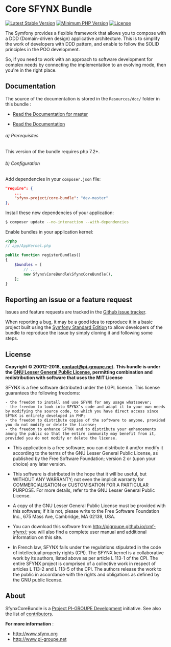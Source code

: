 ﻿# Core SFYNX Bundle

[![Latest Stable Version](https://img.shields.io/packagist/v/sfynx-project/core-bundle.svg?style=flat-square)](https://packagist.org/packages/sfynx-project/core-bundle)
[![Minimum PHP Version](https://img.shields.io/badge/php-%3E%3D%207.2-8892BF.svg?style=flat-square)](https://php.net/)
[![License](https://img.shields.io/badge/license-LGPL-red.svg?style=flat-square)](LICENSE)

The Symfony provides a flexible framework that allows you to compose with a DDD (Domain-driven design) applicative architecture.
This is to simplify the work of developers with DDD pattern, and enable to follow the SOLID principles in the POO development.

So, if you need to work with an approach to software development for complex needs by connecting the implementation to an evolving mode, then you're in the right place.

## Documentation

The source of the documentation is stored in the `Resources/doc/` folder in this bundle :

* [Read the Documentation for master](https://github.com/pigroupe/SfynxCoreBundle/blob/master/Resources/doc/index.md)

* [Read the Documentation](Resources/doc/index.md)

###### a) Prerequisites

This version of the bundle requires php 7.2+.

###### b) Configuration

Add dependencies in your `composer.json` file:

```json
"require": {
    ...
    "sfynx-project/core-bundle": "dev-master"
},
```

Install these new dependencies of your application:

```sh
$ composer update --no-interaction --with-dependencies
```

Enable bundles in your application kernel:

```php
<?php
// app/AppKernel.php

public function registerBundles()
{
    $bundles = [
        // ...
        new Sfynx\CoreBundle\SfynxCoreBundle(),
    ];
}
```

## Reporting an issue or a feature request

Issues and feature requests are tracked in the [Github issue tracker](https://github.com/pigroupe/SfynxCoreBundle/issues).

When reporting a bug, it may be a good idea to reproduce it in a basic project
built using the [Symfony Standard Edition](https://github.com/symfony/symfony-standard)
to allow developers of the bundle to reproduce the issue by simply cloning it
and following some steps.

## License

**Copyright © 20012-2018, contact@pi-groupe.net.**
**This bundle is under the [GNU Lesser General Public License](LICENSE), permitting combination and redistribution with software that uses the MIT License**

SFYNX is a free software distributed under the LGPL license. This license guarantees the following freedoms:

```
- the freedom to install and use SFYNX for any usage whatsoever;
- the freedom to look into SFYNX’s code and adapt it to your own needs by modifying the source code, to which you have direct access since SFYNX is entirely developed in PHP;
- the freedom to distribute copies of the software to anyone, provided you do not modify or delete the license;
- the freedom to enhance SFYNX and to distribute your enhancements among the public so that the entire community may benefit from it, provided you do not modify or delete the license.
```

- This application is a free software; you can distribute it and/or modify it according to the terms of the GNU Lesser General Public License, as published by the Free Software Foundation; version 2 or (upon your choice) any later version.

- This software is distributed in the hope that it will be useful, but WITHOUT ANY WARRANTY; not even the implicit warranty for COMMERCIALISATION or CUSTOMISATION FOR A PARTICULAR PURPOSE. For more details, refer to the GNU Lesser General Public License.

- A copy of the GNU Lesser General Public License must be provided with this software; if it is not, please write to the Free Software Foundation Inc., 675 Mass Ave, Cambridge, MA 02139, USA.

- You can download this software from http://pigroupe.github.io/cmf-sfynx/; you will also find a complete user manual and additional information on this site.

- In French law, SFYNX falls under the regulations stipulated in the code of intellectual property rights (CPI). The SFYNX kernel is a collaborative work by its authors, listed above as per article L 113-1 of the CPI. The entire SFYNX project is comprised of a collective work in respect of articles L 113-2 and L 113-5 of the CPI. The authors release the work to the public in accordance with the rights and obligations as defined by the GNU public license.

## About

SfynxCoreBundle is a [Project PI-GROUPE Development](https://github.com/pigroupe) initiative.
See also the list of [contributors](https://github.com/orgs/pigroupe/people).

**For more information** : 
* http://www.sfynx.org
* http://www.pi-groupe.net
